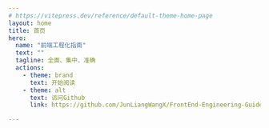 ```yaml
---
# https://vitepress.dev/reference/default-theme-home-page
layout: home
title: 首页
hero:
  name: "前端工程化指南"
  text: ""
  tagline: 全面、集中、准确
  actions:
    - theme: brand
      text: 开始阅读
    - theme: alt
      text: 访问Github
      link: https://github.com/JunLiangWangX/FrontEnd-Engineering-Guide/

---
```


